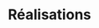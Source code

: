 ---
widget: portfolio
headless: true # This file represents a page section.

weight: 30

# ... Put Your Section Options Here (title etc.) ...
title: Réalisations
subtitle: ''

content:
  # Choose which content to display in the widget
  filters:
    # Folders to display content from
    folders:
      - realisations
    # Uncomment below to only show content with specific tags:
#    tags:
#      - Machine Learning
    # Uncomment below to exclude content with specific tags:
#    exclude_tags:
#      - preface    
    # Uncomment below to show specific Hugo Page kinds
    kinds:
      - page
#      - section

  # Field to sort by, such as Date or Title
  sort_by: 'Date'
  sort_order: asc
  sort_ascending: true

  # Filter toolbar (optional).
  # Add or remove as many filters (`filter_button` instances) as you like.
  # To show all items, set `tag` to "*".
  # To filter by a specific tag, set `tag` to an existing tag name.
  # To remove toolbar, delete/comment all instances of `filter_button` below.
  filter_button:
    - name: Tous
      tag: '*'
    - name: web
      tag: web
    - name: espace public
      tag: espace-public
    - name: print
      tag: print

  # Default filter toolbar button (e.g. 0 corresponds to the first `filter_button` instance above)
  filter_default: 0

design:
  # Choose how many columns the section has. Valid values: '1' or '2'.
  columns: '1'
  # Choose a listing view
  view: masonry
  # For Showcase view, flip alternate rows?
  flip_alt_rows: false
---